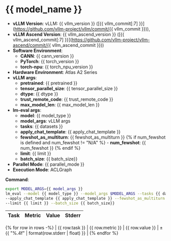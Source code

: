# {{ model_name }}

- **vLLM Version**: vLLM: {{ vllm_version }} ([{{ vllm_commit[:7] }}](https://github.com/vllm-project/vllm/commit/{{ vllm_commit }})),
- **vLLM Ascend Version**: {{ vllm_ascend_version }} ([{{ vllm_ascend_commit[:7] }}](https://github.com/vllm-project/vllm-ascend/commit/{{ vllm_ascend_commit }}))  
- **Software Environment**:
  - **CANN**: {{ cann_version }}
  - **PyTorch**: {{ torch_version }}
  - **torch-npu**: {{ torch_npu_version }}  
- **Hardware Environment**: Atlas A2 Series  
- **vLLM args**:
  - **pretrained**: {{ pretrained }}
  - **tensor_parallel_size**: {{ tensor_parallel_size }}
  - **dtype**: {{ dtype  }}
  - **trust_remote_code**: {{ trust_remote_code }}
  - **max_model_len**: {{ max_model_len }}
- **lm-eval args**:
  - **model**: {{ model_type }}
  - **model_args**: vLLM args
  - **tasks**: {{ datasets }}
  - **apply_chat_template**: {{ apply_chat_template }}
  - **fewshot_as_multiturn**: {{ fewshot_as_multiturn }}
 {% if num_fewshot is defined and num_fewshot != "N/A" %} - **num_fewshot**: {{ num_fewshot }} {% endif %}
  - **limit**: {{ limit }}
  - **batch_size**: {{ batch_size}}
- **Parallel Mode**: {{ parallel_mode }}
- **Execution Mode**: ACLGraph  

**Command**:  

```bash
export MODEL_ARGS={{ model_args }}
lm_eval --model {{ model_type }} --model_args $MODEL_ARGS --tasks {{ datasets }} \
--apply_chat_template {{ apply_chat_template }} --fewshot_as_multiturn {{ fewshot_as_multiturn }} {% if num_fewshot is defined and num_fewshot != "N/A" %} --num_fewshot {{ num_fewshot }} {% endif %} \
--limit {{ limit }} --batch_size {{ batch_size}}
```

| Task                  | Metric      | Value     | Stderr |
|-----------------------|-------------|----------:|-------:|
{% for row in rows -%}
| {{ row.task }} | {{ row.metric }} | {{ row.value }} | ± {{ "%.4f" | format(row.stderr | float) }} |
{% endfor %}
